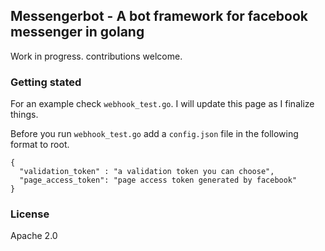 ## Messengerbot - A bot framework for facebook messenger in golang

Work in progress. contributions welcome.

### Getting stated

For an example check `webhook_test.go`. I will update this page as I finalize things.

Before you run `webhook_test.go` add a `config.json` file in the following format to root.

````
{
  "validation_token" : "a validation token you can choose",
  "page_access_token": "page access token generated by facebook"
}
````

### License

Apache 2.0
